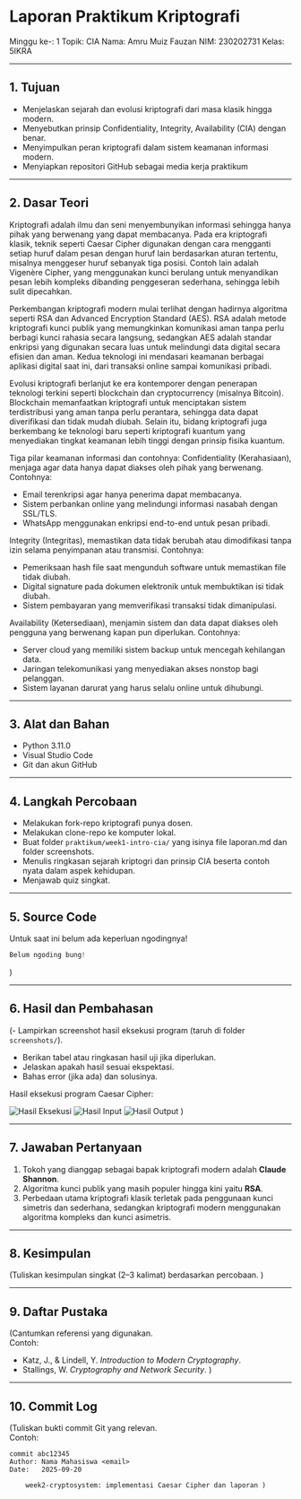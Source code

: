 # Laporan Praktikum Kriptografi
Minggu ke-: 1
Topik: CIA
Nama: Amru Muiz Fauzan
NIM: 230202731
Kelas: 5IKRA

---

## 1. Tujuan
- Menjelaskan sejarah dan evolusi kriptografi dari masa klasik hingga modern.
- Menyebutkan prinsip Confidentiality, Integrity, Availability (CIA) dengan benar.
- Menyimpulkan peran kriptografi dalam sistem keamanan informasi modern.
- Menyiapkan repositori GitHub sebagai media kerja praktikum

---

## 2. Dasar Teori
Kriptografi adalah ilmu dan seni menyembunyikan informasi sehingga hanya pihak yang berwenang yang dapat membacanya. Pada era kriptografi klasik, teknik seperti Caesar Cipher digunakan dengan cara mengganti setiap huruf dalam pesan dengan huruf lain berdasarkan aturan tertentu, misalnya menggeser huruf sebanyak tiga posisi. Contoh lain adalah Vigenère Cipher, yang menggunakan kunci berulang untuk menyandikan pesan lebih kompleks dibanding penggeseran sederhana, sehingga lebih sulit dipecahkan.

Perkembangan kriptografi modern mulai terlihat dengan hadirnya algoritma seperti RSA dan Advanced Encryption Standard (AES). RSA adalah metode kriptografi kunci publik yang memungkinkan komunikasi aman tanpa perlu berbagi kunci rahasia secara langsung, sedangkan AES adalah standar enkripsi yang digunakan secara luas untuk melindungi data digital secara efisien dan aman. Kedua teknologi ini mendasari keamanan berbagai aplikasi digital saat ini, dari transaksi online sampai komunikasi pribadi.

Evolusi kriptografi berlanjut ke era kontemporer dengan penerapan teknologi terkini seperti blockchain dan cryptocurrency (misalnya Bitcoin). Blockchain memanfaatkan kriptografi untuk menciptakan sistem terdistribusi yang aman tanpa perlu perantara, sehingga data dapat diverifikasi dan tidak mudah diubah. Selain itu, bidang kriptografi juga berkembang ke teknologi baru seperti kriptografi kuantum yang menyediakan tingkat keamanan lebih tinggi dengan prinsip fisika kuantum.

Tiga pilar keamanan informasi dan contohnya:
Confidentiality (Kerahasiaan), menjaga agar data hanya dapat diakses oleh pihak yang berwenang. Contohnya:
- Email terenkripsi agar hanya penerima dapat membacanya.
- Sistem perbankan online yang melindungi informasi nasabah dengan SSL/TLS.
- WhatsApp menggunakan enkripsi end-to-end untuk pesan pribadi.

Integrity (Integritas), memastikan data tidak berubah atau dimodifikasi tanpa izin selama penyimpanan atau transmisi. Contohnya:
- Pemeriksaan hash file saat mengunduh software untuk memastikan file tidak diubah.
- Digital signature pada dokumen elektronik untuk membuktikan isi tidak diubah.
- Sistem pembayaran yang memverifikasi transaksi tidak dimanipulasi.

Availability (Ketersediaan), menjamin sistem dan data dapat diakses oleh pengguna yang berwenang kapan pun diperlukan. Contohnya:
- Server cloud yang memiliki sistem backup untuk mencegah kehilangan data.
- Jaringan telekomunikasi yang menyediakan akses nonstop bagi pelanggan.
- Sistem layanan darurat yang harus selalu online untuk dihubungi.

---

## 3. Alat dan Bahan
- Python 3.11.0
- Visual Studio Code
- Git dan akun GitHub  

---

## 4. Langkah Percobaan
- Melakukan fork-repo kriptografi punya dosen.
- Melakukan clone-repo ke komputer lokal.
- Buat folder `praktikum/week1-intro-cia/` yang isinya file laporan.md dan folder screenshots.
- Menulis ringkasan sejarah kriptogri dan prinsip CIA beserta contoh nyata dalam aspek kehidupan.
- Menjawab quiz singkat.

---

## 5. Source Code
Untuk saat ini belum ada keperluan ngodingnya!
```python
Belum ngoding bung!
```
)

---

## 6. Hasil dan Pembahasan
(- Lampirkan screenshot hasil eksekusi program (taruh di folder `screenshots/`).  
- Berikan tabel atau ringkasan hasil uji jika diperlukan.  
- Jelaskan apakah hasil sesuai ekspektasi.  
- Bahas error (jika ada) dan solusinya. 

Hasil eksekusi program Caesar Cipher:

![Hasil Eksekusi](screenshots/output.png)
![Hasil Input](screenshots/input.png)
![Hasil Output](screenshots/output.png)
)

---

## 7. Jawaban Pertanyaan
1. Tokoh yang dianggap sebagai bapak kriptografi modern adalah **Claude Shannon**.
2. Algoritma kunci publik yang masih populer hingga kini yaitu **RSA**.
3. Perbedaan utama kriptografi klasik terletak pada penggunaan kunci simetris dan sederhana, sedangkan kriptografi modern menggunakan algoritma kompleks dan kunci asimetris.

---

## 8. Kesimpulan
(Tuliskan kesimpulan singkat (2–3 kalimat) berdasarkan percobaan.  )

---

## 9. Daftar Pustaka
(Cantumkan referensi yang digunakan.  
Contoh:  
- Katz, J., & Lindell, Y. *Introduction to Modern Cryptography*.  
- Stallings, W. *Cryptography and Network Security*.  )

---

## 10. Commit Log
(Tuliskan bukti commit Git yang relevan.  
Contoh:
```
commit abc12345
Author: Nama Mahasiswa <email>
Date:   2025-09-20

    week2-cryptosystem: implementasi Caesar Cipher dan laporan )
```
